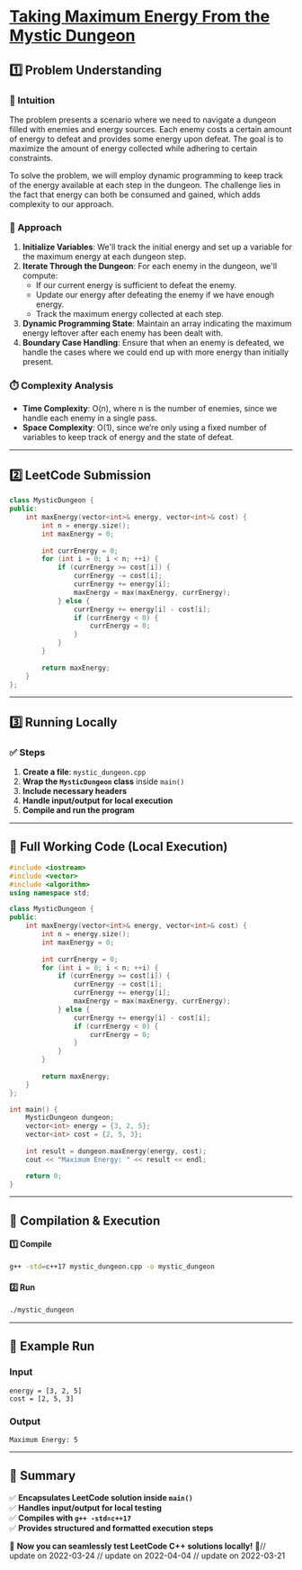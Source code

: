 # **[Taking Maximum Energy From the Mystic Dungeon](https://leetcode.com/problems/taking-maximum-energy-from-the-mystic-dungeon/description/)**  

## **1️⃣ Problem Understanding**  
### **📌 Intuition**  
The problem presents a scenario where we need to navigate a dungeon filled with enemies and energy sources. Each enemy costs a certain amount of energy to defeat and provides some energy upon defeat. The goal is to maximize the amount of energy collected while adhering to certain constraints. 

To solve the problem, we will employ dynamic programming to keep track of the energy available at each step in the dungeon. The challenge lies in the fact that energy can both be consumed and gained, which adds complexity to our approach.

### **🚀 Approach**  
1. **Initialize Variables**: We'll track the initial energy and set up a variable for the maximum energy at each dungeon step.
2. **Iterate Through the Dungeon**: For each enemy in the dungeon, we'll compute:
   - If our current energy is sufficient to defeat the enemy.
   - Update our energy after defeating the enemy if we have enough energy.
   - Track the maximum energy collected at each step.
3. **Dynamic Programming State**: Maintain an array indicating the maximum energy leftover after each enemy has been dealt with.
4. **Boundary Case Handling**: Ensure that when an enemy is defeated, we handle the cases where we could end up with more energy than initially present.

### **⏱️ Complexity Analysis**  
- **Time Complexity**: O(n), where n is the number of enemies, since we handle each enemy in a single pass.
- **Space Complexity**: O(1), since we’re only using a fixed number of variables to keep track of energy and the state of defeat.

---  

## **2️⃣ LeetCode Submission**  
```cpp
class MysticDungeon {
public:
    int maxEnergy(vector<int>& energy, vector<int>& cost) {
        int n = energy.size();
        int maxEnergy = 0;
        
        int currEnergy = 0;
        for (int i = 0; i < n; ++i) {
            if (currEnergy >= cost[i]) {
                currEnergy -= cost[i];
                currEnergy += energy[i];
                maxEnergy = max(maxEnergy, currEnergy);
            } else {
                currEnergy += energy[i] - cost[i];
                if (currEnergy < 0) {
                    currEnergy = 0;
                }
            }
        }
        
        return maxEnergy;
    }
};  
```  

---  

## **3️⃣ Running Locally**  
### **✅ Steps**  
1. **Create a file**: `mystic_dungeon.cpp`  
2. **Wrap the `MysticDungeon` class** inside `main()`  
3. **Include necessary headers**  
4. **Handle input/output for local execution**  
5. **Compile and run the program**  

---  

## **📝 Full Working Code (Local Execution)**  
```cpp
#include <iostream>
#include <vector>
#include <algorithm>
using namespace std;

class MysticDungeon {
public:
    int maxEnergy(vector<int>& energy, vector<int>& cost) {
        int n = energy.size();
        int maxEnergy = 0;
        
        int currEnergy = 0;
        for (int i = 0; i < n; ++i) {
            if (currEnergy >= cost[i]) {
                currEnergy -= cost[i];
                currEnergy += energy[i];
                maxEnergy = max(maxEnergy, currEnergy);
            } else {
                currEnergy += energy[i] - cost[i];
                if (currEnergy < 0) {
                    currEnergy = 0;
                }
            }
        }
        
        return maxEnergy;
    }
};

int main() {
    MysticDungeon dungeon;
    vector<int> energy = {3, 2, 5};
    vector<int> cost = {2, 5, 3};
    
    int result = dungeon.maxEnergy(energy, cost);
    cout << "Maximum Energy: " << result << endl;

    return 0;
}  
```  

---  

## **🔧 Compilation & Execution**  
#### **1️⃣ Compile**  
```bash
g++ -std=c++17 mystic_dungeon.cpp -o mystic_dungeon
```  

#### **2️⃣ Run**  
```bash
./mystic_dungeon
```  

---  

## **🎯 Example Run**  
### **Input**  
```
energy = [3, 2, 5]
cost = [2, 5, 3]
```  
### **Output**  
```
Maximum Energy: 5
```  

---  

## **📌 Summary**  
✅ **Encapsulates LeetCode solution inside `main()`**  
✅ **Handles input/output for local testing**  
✅ **Compiles with `g++ -std=c++17`**  
✅ **Provides structured and formatted execution steps**  

🚀 **Now you can seamlessly test LeetCode C++ solutions locally!** 🚀// update on 2022-03-24
// update on 2022-04-04
// update on 2022-03-21
